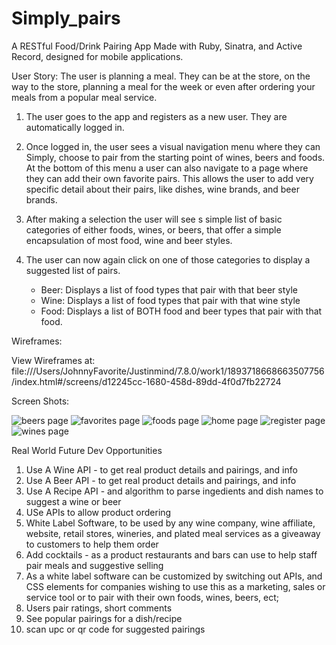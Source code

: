 # Simply_pairs

A RESTful Food/Drink Pairing App Made with Ruby, Sinatra, and Active Record, designed for mobile applications.


User Story:
The user is planning a meal.  They can be at the store, on the way to the store, planning a meal for the week or even after ordering your meals from a popular meal service.

1. The user goes to the app and registers as a new user.  They are automatically logged in.

2. Once logged in, the user sees a visual navigation menu where they can Simply, choose to pair from the starting point of wines, beers and foods. At the bottom of this menu a user can also navigate
to a page where they can add their own favorite pairs. This allows the user to add very specific detail about their pairs, like dishes, wine brands, and beer brands.

3. After making a selection the user will see s simple list of basic categories of either foods, wines, or beers, that offer a simple encapsulation of most food, wine and beer styles.

4. The user can now again click on one of those categories to display a suggested list of pairs.
	- Beer: Displays a list of food types that pair with that beer style
	- Wine: Displays a list of food types that pair with that wine style
	- Food: Displays a list of BOTH food and beer types that pair with that food.

Wireframes:

View Wireframes at:
file:///Users/JohnnyFavorite/Justinmind/7.8.0/work1/1893718668663507756/index.html#/screens/d12245cc-1680-458d-89dd-4f0d7fb22724

Screen Shots:

![beers page](/beers-shot.jpg?raw=true "beers view")
![favorites page](/screenshots/favorites-shot.jpg?raw=true "favorites view")
![foods page](/screenshots/foods-shot.jpg?raw=true "foods view")
![home page](/screenshots/home-shot.jpg?raw=true "home view")
![register page](/screenshots/register-shot.jpg?raw=true "register view")
![wines page](/screenshots/wines-shot.jpg?raw=true "wines view")


Real World Future Dev Opportunities
1.  Use A Wine API - to get real product details and pairings, and info
2.  Use A Beer API - to get real product details and pairings, and info
3.  Use A Recipe API - and algorithm to parse ingedients and dish names to suggest a wine or beer
4.  USe APIs to allow product ordering
5.  White Label Software, to be used by any wine company, wine affiliate, website, retail stores, 
    wineries, and plated meal services
    as a giveaway to customers to help them order
6.  Add cocktails - as a product restaurants and bars can use to help staff pair meals and suggestive 	  selling    
7.  As a white label software can be customized by switching out APIs, and CSS elements for companies
    wishing to use this as a marketing, sales or service tool or to pair with their own foods, wines, beers, ect;
8. Users pair ratings, short comments
9. See popular pairings for a dish/recipe
10. scan upc or qr code  for suggested pairings    
